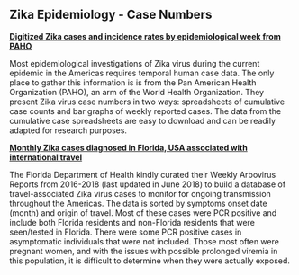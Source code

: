 Zika Epidemiology - Case Numbers
---

**[Digitized Zika cases and incidence rates by epidemiological week from PAHO](https://github.com/andersen-lab/Zika-cases-PAHO/tree/master/paho_case_numbers)**

Most epidemiological investigations of Zika virus during the current epidemic in the Americas requires temporal human case data. The only place to gather this information is is from the Pan American Health Organization (PAHO), an arm of the World Health Organization. They present Zika virus case numbers in two ways: spreadsheets of cumulative case counts and bar graphs of weekly reported cases. The data from the cumulative case spreadsheets are easy to download and can be readily adapted for research purposes.

**[Monthly Zika cases diagnosed in Florida, USA associated with international travel](https://github.com/andersen-lab/Zika-cases-PAHO/tree/master/travel_florida/)**

The Florida Department of Health kindly curated their Weekly Arbovirus Reports from 2016-2018 (last updated in June 2018) to build a database of travel-associated Zika virus cases to monitor for ongoing transmission throughout the Americas. The data is sorted by symptoms onset date (month) and origin of travel. Most of these cases were PCR positive and include both Florida residents and non-Florida residents that were seen/tested in Florida. There were some PCR positive cases in asymptomatic individuals that were not included. Those most often were pregnant women, and with the issues with possible prolonged viremia in this population, it is difficult to determine when they were actually exposed.

